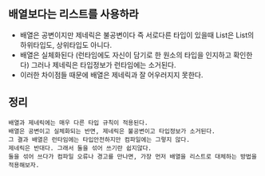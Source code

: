 ## 배열보다는 리스트를 사용하라
  - 배열은 공변이지만 제네릭은 불공변이다 
  즉 서로다른 타입이 있을때 List<Type1>은 List<Type2>의 하위타입도, 상위타입도 아니다.
  - 배열은 실체화된다 (런타임에도 자신이 담기로 한 원소의 타입을 인지하고 확인한다)
  그러나 제네릭은 타입정보가 런타임에는 소거된다.
  - 이러한 차이점들 때문에 배열은 제네릭과 잘 어우러지지 못한다.

## 정리
  ```
  배열과 제네릭에는 매우 다른 타입 규칙이 적용된다.
  배열은 공변이고 실체화되는 반면, 제네릭은 불공변이고 타입정보가 소거된다.
  그 결과 배열은 런타임에는 타입안전하지만 컴파일에는 그렇지 않다.
  제네릭은 반대다. 그래서 둘을 섞어 쓰기란 쉽지않다.
  둘을 섞어 쓰다가 컴파일 오류나 경고를 만나면, 가장 먼저 배열을 리스트로 대체하는 방법을 적용해보자.
  ```
  
